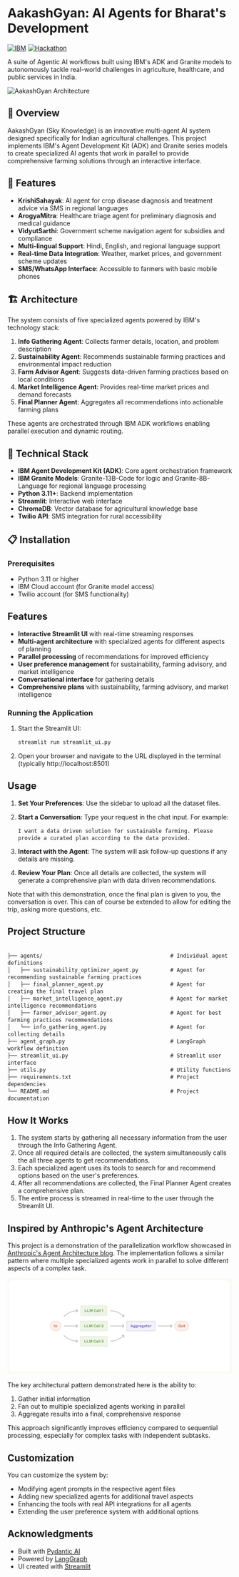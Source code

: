 # AakashGyan: AI Agents for Bharat's Development

[![IBM](https://img.shields.io/badge/Powered%20by-IBM%20Granite%20%26%20ADK-blue?style=for-the-badge)](https://www.ibm.com)
[![Hackathon](https://img.shields.io/badge/IBM-Hackathon-FF6B00?style=for-the-badge)](https://www.ibm.com)

A suite of Agentic AI workflows built using IBM's ADK and Granite models to autonomously tackle real-world challenges in agriculture, healthcare, and public services in India.

![AakashGyan Architecture](extras/AakashGyan_architecture.jpg)

## 🌟 Overview

AakashGyan (Sky Knowledge) is an innovative multi-agent AI system designed specifically for Indian agricultural challenges. This project implements IBM's Agent Development Kit (ADK) and Granite series models to create specialized AI agents that work in parallel to provide comprehensive farming solutions through an interactive interface.

## 🚀 Features

- **KrishiSahayak**: AI agent for crop disease diagnosis and treatment advice via SMS in regional languages
- **ArogyaMitra**: Healthcare triage agent for preliminary diagnosis and medical guidance
- **VidyutSarthi**: Government scheme navigation agent for subsidies and compliance
- **Multi-lingual Support**: Hindi, English, and regional language support
- **Real-time Data Integration**: Weather, market prices, and government scheme updates
- **SMS/WhatsApp Interface**: Accessible to farmers with basic mobile phones

## 🏗️ Architecture

The system consists of five specialized agents powered by IBM's technology stack:

1. **Info Gathering Agent**: Collects farmer details, location, and problem description
2. **Sustainability Agent**: Recommends sustainable farming practices and environmental impact reduction
3. **Farm Advisor Agent**: Suggests data-driven farming practices based on local conditions
4. **Market Intelligence Agent**: Provides real-time market prices and demand forecasts
5. **Final Planner Agent**: Aggregates all recommendations into actionable farming plans

These agents are orchestrated through IBM ADK workflows enabling parallel execution and dynamic routing.

## 🔧 Technical Stack

- **IBM Agent Development Kit (ADK)**: Core agent orchestration framework
- **IBM Granite Models**: Granite-13B-Code for logic and Granite-8B-Language for regional language processing
- **Python 3.11+**: Backend implementation
- **Streamlit**: Interactive web interface
- **ChromaDB**: Vector database for agricultural knowledge base
- **Twilio API**: SMS integration for rural accessibility

## 📋 Installation

### Prerequisites

- Python 3.11 or higher
- IBM Cloud account (for Granite model access)
- Twilio account (for SMS functionality)



## Features

- **Interactive Streamlit UI** with real-time streaming responses
- **Multi-agent architecture** with specialized agents for different aspects of planning
- **Parallel processing** of recommendations for improved efficiency
- **User preference management** for sustainability, farming advisory, and market intelligence
- **Conversational interface** for gathering details
- **Comprehensive plans** with sustainability, farming advisory, and market intelligence


### Running the Application

1. Start the Streamlit UI:
   ```bash
   streamlit run streamlit_ui.py
   ```

2. Open your browser and navigate to the URL displayed in the terminal (typically http://localhost:8501)

## Usage

1. **Set Your Preferences**: Use the sidebar to upload all the dataset files.

2. **Start a Conversation**: Type your request in the chat input. For example:
   ```
   I want a data driven solution for sustainable farming. Please provide a curated plan according to the data provided.
   ```

3. **Interact with the Agent**: The system will ask follow-up questions if any details are missing.

4. **Review Your Plan**: Once all details are collected, the system will generate a comprehensive plan with data driven recommendations.

Note that with this demonstration, once the final plan is given to you, the conversation is over. This can of course be extended to allow for editing the trip, asking more questions, etc.

## Project Structure

```

├── agents/                                        # Individual agent definitions
│   ├── sustainability_optimizer_agent.py          # Agent for recommending sustainable farming practices
│   ├── final_planner_agent.py                     # Agent for creating the final travel plan
│   ├── market_intelligence_agent.py               # Agent for market intelligence recommendations
│   ├── farmer_advisor_agent.py                    # Agent for best farming practices recommendations
│   └── info_gathering_agent.py                    # Agent for collecting details
├── agent_graph.py                                 # LangGraph workflow definition
├── streamlit_ui.py                                # Streamlit user interface
├── utils.py                                       # Utility functions
├── requirements.txt                               # Project dependencies
└── README.md                                      # Project documentation
```

## How It Works

1. The system starts by gathering all necessary information from the user through the Info Gathering Agent.
2. Once all required details are collected, the system simultaneously calls the all three agents to get recommendations.
3. Each specialized agent uses its tools to search for and recommend options based on the user's preferences.
4. After all recommendations are collected, the Final Planner Agent creates a comprehensive plan.
5. The entire process is streamed in real-time to the user through the Streamlit UI.

## Inspired by Anthropic's Agent Architecture

This project is a demonstration of the parallelization workflow showcased in [Anthropic's Agent Architecture blog](https://www.anthropic.com/engineering/building-effective-agents). The implementation follows a similar pattern where multiple specialized agents work in parallel to solve different aspects of a complex task.

![Anthropic Parallelization Workflow](extras/AnthropicParallelizationWorkflow.png)

The key architectural pattern demonstrated here is the ability to:
1. Gather initial information
2. Fan out to multiple specialized agents working in parallel
3. Aggregate results into a final, comprehensive response

This approach significantly improves efficiency compared to sequential processing, especially for complex tasks with independent subtasks.

## Customization

You can customize the system by:

- Modifying agent prompts in the respective agent files
- Adding new specialized agents for additional travel aspects
- Enhancing the tools with real API integrations for all agents
- Extending the user preference system with additional options


## Acknowledgments

- Built with [Pydantic AI](https://github.com/pydantic/pydantic-ai)
- Powered by [LangGraph](https://github.com/langchain-ai/langgraph)
- UI created with [Streamlit](https://streamlit.io/)

